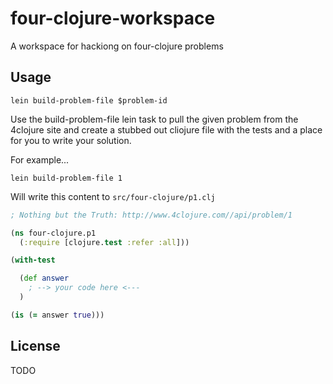 # four-clojure-workspace

A workspace for hackiong on four-clojure problems

## Usage

```
lein build-problem-file $problem-id
```

Use the build-problem-file lein task to pull the given problem from the
4clojure site and create a stubbed out cliojure file with the tests and a place
for you to write your solution.

For example...

```
lein build-problem-file 1
```

Will write this content to `src/four-clojure/p1.clj`

```clojure
; Nothing but the Truth: http://www.4clojure.com//api/problem/1

(ns four-clojure.p1
  (:require [clojure.test :refer :all]))

(with-test

  (def answer
    ; --> your code here <---
  )

(is (= answer true)))
```

## License

TODO

